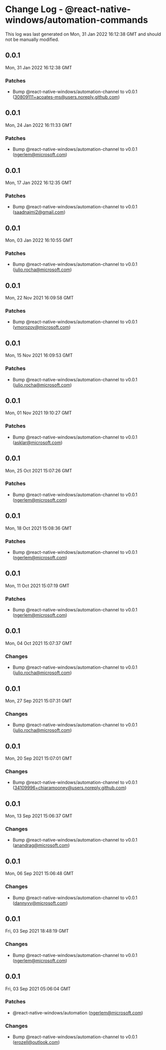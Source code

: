 # Change Log - @react-native-windows/automation-commands

This log was last generated on Mon, 31 Jan 2022 16:12:38 GMT and should not be manually modified.

<!-- Start content -->

## 0.0.1

Mon, 31 Jan 2022 16:12:38 GMT

### Patches

- Bump @react-native-windows/automation-channel to v0.0.1 (30809111+acoates-ms@users.noreply.github.com)

## 0.0.1

Mon, 24 Jan 2022 16:11:33 GMT

### Patches

- Bump @react-native-windows/automation-channel to v0.0.1 (ngerlem@microsoft.com)

## 0.0.1

Mon, 17 Jan 2022 16:12:35 GMT

### Patches

- Bump @react-native-windows/automation-channel to v0.0.1 (saadnajmi2@gmail.com)

## 0.0.1

Mon, 03 Jan 2022 16:10:55 GMT

### Patches

- Bump @react-native-windows/automation-channel to v0.0.1 (julio.rocha@microsoft.com)

## 0.0.1

Mon, 22 Nov 2021 16:09:58 GMT

### Patches

- Bump @react-native-windows/automation-channel to v0.0.1 (vmorozov@microsoft.com)

## 0.0.1

Mon, 15 Nov 2021 16:09:53 GMT

### Patches

- Bump @react-native-windows/automation-channel to v0.0.1 (julio.rocha@microsoft.com)

## 0.0.1

Mon, 01 Nov 2021 19:10:27 GMT

### Patches

- Bump @react-native-windows/automation-channel to v0.0.1 (asklar@microsoft.com)

## 0.0.1

Mon, 25 Oct 2021 15:07:26 GMT

### Patches

- Bump @react-native-windows/automation-channel to v0.0.1 (ngerlem@microsoft.com)

## 0.0.1

Mon, 18 Oct 2021 15:08:36 GMT

### Patches

- Bump @react-native-windows/automation-channel to v0.0.1 (ngerlem@microsoft.com)

## 0.0.1

Mon, 11 Oct 2021 15:07:19 GMT

### Patches

- Bump @react-native-windows/automation-channel to v0.0.1 (ngerlem@microsoft.com)

## 0.0.1

Mon, 04 Oct 2021 15:07:37 GMT

### Changes

- Bump @react-native-windows/automation-channel to v0.0.1 (julio.rocha@microsoft.com)

## 0.0.1

Mon, 27 Sep 2021 15:07:31 GMT

### Changes

- Bump @react-native-windows/automation-channel to v0.0.1 (julio.rocha@microsoft.com)

## 0.0.1

Mon, 20 Sep 2021 15:07:01 GMT

### Changes

- Bump @react-native-windows/automation-channel to v0.0.1 (34109996+chiaramooney@users.noreply.github.com)

## 0.0.1

Mon, 13 Sep 2021 15:06:37 GMT

### Changes

- Bump @react-native-windows/automation-channel to v0.0.1 (anandrag@microsoft.com)

## 0.0.1

Mon, 06 Sep 2021 15:06:48 GMT

### Changes

- Bump @react-native-windows/automation-channel to v0.0.1 (dannyvv@microsoft.com)

## 0.0.1

Fri, 03 Sep 2021 18:48:19 GMT

### Changes

- Bump @react-native-windows/automation-channel to v0.0.1 (ngerlem@microsoft.com)

## 0.0.1

Fri, 03 Sep 2021 05:06:04 GMT

### Patches

- @react-native-windows/automation (ngerlem@microsoft.com)

### Changes

- Bump @react-native-windows/automation-channel to v0.0.1 (erozell@outlook.com)
